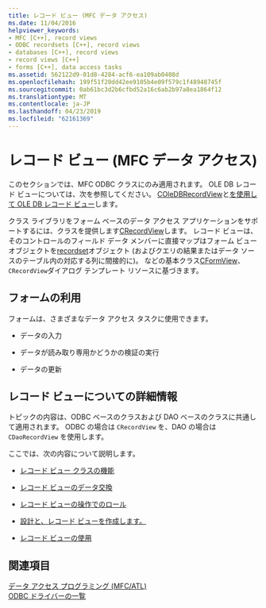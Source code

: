 ```yaml
---
title: レコード ビュー (MFC データ アクセス)
ms.date: 11/04/2016
helpviewer_keywords:
- MFC [C++], record views
- ODBC recordsets [C++], record views
- databases [C++], record views
- record views [C++]
- forms [C++], data access tasks
ms.assetid: 562122d9-01d8-4284-acf6-ea109ab0408d
ms.openlocfilehash: 199f51f20dd42ee9105b4e09f579c1f48948745f
ms.sourcegitcommit: 0ab61bc3d2b6cfbd52a16c6ab2b97a8ea1864f12
ms.translationtype: MT
ms.contentlocale: ja-JP
ms.lasthandoff: 04/23/2019
ms.locfileid: "62161369"
---
```

# <a name="record-views--mfc-data-access"></a>レコード ビュー (MFC データ アクセス)

このセクションでは、MFC ODBC クラスにのみ適用されます。 OLE DB レコード ビューについては、次を参照してください。 [COleDBRecordView](../mfc/reference/coledbrecordview-class.md)と[を使用して OLE DB レコード ビュー](../data/oledb/using-ole-db-record-views.md)します。

クラス ライブラリをフォーム ベースのデータ アクセス アプリケーションをサポートするには、クラスを提供します[CRecordView](../mfc/reference/crecordview-class.md)します。 レコード ビューは、そのコントロールのフィールド データ メンバーに直接マップはフォーム ビュー オブジェクトを[recordset](../data/odbc/recordset-odbc.md)オブジェクト (およびクエリの結果またはデータ ソースのテーブル内の対応する列に間接的に)。 などの基本クラス[CFormView](../mfc/reference/cformview-class.md)、`CRecordView`ダイアログ テンプレート リソースに基づきます。

## <a name="form-uses"></a>フォームの利用

フォームは、さまざまなデータ アクセス タスクに使用できます。

- データの入力

- データが読み取り専用かどうかの検証の実行

- データの更新

## <a name="further-reading-about-record-views"></a>レコード ビューについての詳細情報

トピックの内容は、ODBC ベースのクラスおよび DAO ベースのクラスに共通して適用されます。 ODBC の場合は `CRecordView` を、DAO の場合は `CDaoRecordView` を使用します。

ここでは、次の内容について説明します。

- [レコード ビュー クラスの機能](../data/features-of-record-view-classes-mfc-data-access.md)

- [レコード ビューのデータ交換](../data/data-exchange-for-record-views-mfc-data-access.md)

- [レコード ビューの操作でのロール](../data/your-role-in-working-with-a-record-view-mfc-data-access.md)

- [設計と、レコード ビューを作成します。](../data/designing-and-creating-a-record-view-mfc-data-access.md)

- [レコード ビューの使用](../data/using-a-record-view-mfc-data-access.md)

## <a name="see-also"></a>関連項目

[データ アクセス プログラミング (MFC/ATL)](../data/data-access-programming-mfc-atl.md)<br/>
[ODBC ドライバーの一覧](../data/odbc/odbc-driver-list.md)